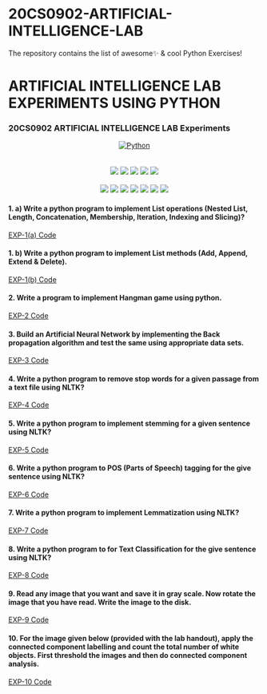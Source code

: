# 20CS0902-ARTIFICIAL-INTELLIGENCE-LAB
The repository contains the list of awesome✨ &amp; cool Python Exercises!

<h1 style="align=center">ARTIFICIAL INTELLIGENCE LAB EXPERIMENTS USING PYTHON</h1>
<h3>20CS0902 ARTIFICIAL INTELLIGENCE LAB Experiments</h3>

<div align="center">
<a href="https://github.com/topics/python"><img alt="Python" src="https://img.shields.io/badge/PYTHON%20-%23E34F26.svg?&style=for-the-badge"/></a>
<br>
<br>
<br>
<a href="https://github.com/Durgesh-Vaigandla/20CS0902-ARTIFICIAL-INTELLIGENCE-LAB"><img src="https://badges.frapsoft.com/os/v1/open-source.svg?v=103"></a>
<a href="https://github.com/Durgesh-Vaigandla/20CS0902-ARTIFICIAL-INTELLIGENCE-LAB"><img src="https://img.shields.io/badge/Built%20by-developers%20%3C%2F%3E-0059b3"></a>
<a href="https://github.com/Durgesh-Vaigandla/20CS0902-ARTIFICIAL-INTELLIGENCE-LAB"><img src="https://img.shields.io/static/v1.svg?label=Contributions&message=Welcome&color=yellow"></a>
<a href="https://github.com/Durgesh-Vaigandla/"><img src="https://img.shields.io/badge/Maintained%3F-yes-brightgreen.svg?v=103"></a>
<a href="https://github.com/Durgesh-Vaigandla/20CS0902-ARTIFICIAL-INTELLIGENCE-LAB/blob/main/LICENSE"><img src="https://img.shields.io/badge/license-MIT-blue.svg?v=103"></a>
<br>

<br>
<a href="https://github.com/Durgesh-Vaigandla/20CS0902-ARTIFICIAL-INTELLIGENCE-LAB/graphs/contributors"><img src="https://img.shields.io/github/contributors/Durgesh-Vaigandla/20CS0902-ARTIFICIAL-INTELLIGENCE-LAB?color=brightgreen"></a>
<a href="https://github.com/Durgesh-Vaigandla/20CS0902-ARTIFICIAL-INTELLIGENCE-LAB/stargazers"><img src="https://img.shields.io/github/stars/Durgesh-Vaigandla/20CS0902-ARTIFICIAL-INTELLIGENCE-LAB?color=0059b3"></a>
<a href="https://github.com/Durgesh-Vaigandla/20CS0902-ARTIFICIAL-INTELLIGENCE-LAB/network/members"><img src="https://img.shields.io/github/forks/Durgesh-Vaigandla/20CS0902-ARTIFICIAL-INTELLIGENCE-LAB?color=yellow"></a>
<a href="https://github.com/Durgesh-Vaigandla/20CS0902-ARTIFICIAL-INTELLIGENCE-LAB/issues"><img src="https://img.shields.io/github/issues/Durgesh-Vaigandla/20CS0902-ARTIFICIAL-INTELLIGENCE-LAB?color=0059b3"></a>
<a href="https://github.com/Durgesh-Vaigandla/20CS0902-ARTIFICIAL-INTELLIGENCE-LAB/issues?q=is%3Aissue+is%3Aclosed"><img src="https://img.shields.io/github/issues-closed-raw/Durgesh-Vaigandla/20CS0902-ARTIFICIAL-INTELLIGENCE-LAB?color=yellow"></a>
<a href="https://github.com/Durgesh-Vaigandla/20CS0902-ARTIFICIAL-INTELLIGENCE-LAB/pulls"><img src="https://img.shields.io/github/issues-pr/Durgesh-Vaigandla/20CS0902-ARTIFICIAL-INTELLIGENCE-LAB?color=brightgreen"></a>
<a href="https://github.com/Durgesh-Vaigandla/20CS0902-ARTIFICIAL-INTELLIGENCE-LAB/pulls?q=is%3Apr+is%3Aclosed"><img src="https://img.shields.io/github/issues-pr-closed-raw/Durgesh-Vaigandla/20CS0902-ARTIFICIAL-INTELLIGENCE-LAB?color=0059b3"></a> 

</div>


<h4>1. a) Write a python program to implement List operations (Nested List, Length, Concatenation, Membership, Iteration, Indexing and Slicing)?</h4>
<p><a href="https://github.com/Durgesh-Vaigandla/20CS0902-ARTIFICIAL-INTELLIGENCE-LAB/blob/main/EXP-1(A).py">EXP-1(a) Code</a></p>

<h4>1. b) Write a python program to implement List methods (Add, Append, Extend & Delete).</h4>
<p><a href="https://github.com/Durgesh-Vaigandla/20CS0902-ARTIFICIAL-INTELLIGENCE-LAB/blob/main/EXP-1(B).py">EXP-1(b) Code</a></p>

<h4>2. Write a program to implement Hangman game using python.</h4>
<p><a href="https://github.com/Durgesh-Vaigandla/20CS0902-ARTIFICIAL-INTELLIGENCE-LAB/blob/main/EXP-2.py">EXP-2 Code</a></p>

<h4>3. Build an Artificial Neural Network by implementing the Back propagation algorithm and test the same using appropriate data sets.</h4>
<p><a href="https://github.com/Durgesh-Vaigandla/20CS0902-ARTIFICIAL-INTELLIGENCE-LAB/blob/main/EXP-3.py">EXP-3 Code</a></p>

<h4>4. Write a python program to remove stop words for a given passage from a text file using NLTK?</h4>
<p><a href="https://github.com/Durgesh-Vaigandla/20CS0902-ARTIFICIAL-INTELLIGENCE-LAB/blob/main/EXP-4.py">EXP-4 Code</a></p>

<h4>5. Write a python program to implement stemming for a given sentence using NLTK?</h4>
<p><a href="https://github.com/Durgesh-Vaigandla/20CS0902-ARTIFICIAL-INTELLIGENCE-LAB/blob/main/EXP-5.py">EXP-5 Code</a></p>

<h4>6. Write a python program to POS (Parts of Speech) tagging for the give sentence using NLTK?</h4>
<p><a href="https://github.com/Durgesh-Vaigandla/20CS0902-ARTIFICIAL-INTELLIGENCE-LAB/blob/main/EXP-6.py">EXP-6 Code</a></p>

<h4>7. Write a python program to implement Lemmatization using NLTK?</h4>
<p><a href="https://github.com/Durgesh-Vaigandla/20CS0902-ARTIFICIAL-INTELLIGENCE-LAB/blob/main/EXP-7.py">EXP-7 Code</a></p>

<h4>8. Write a python program to for Text Classification for the give sentence using NLTK?</h4>
<p><a href="https://github.com/Durgesh-Vaigandla/20CS0902-ARTIFICIAL-INTELLIGENCE-LAB/blob/main/EXP-8.py">EXP-8 Code</a></p>

<h4>9. Read any image that you want and save it in gray scale. Now rotate the image that you have read. Write the image to the disk.</h4>
<p><a href="https://github.com/Durgesh-Vaigandla/20CS0902-ARTIFICIAL-INTELLIGENCE-LAB/blob/main/EXP-9.py">EXP-9 Code</a></p>

<h4>10. For the image given below (provided with the lab handout), apply the connected component labelling and count the total number of white objects. First threshold the images and then do connected component analysis.</h4>
<p><a href="https://github.com/Durgesh-Vaigandla/20CS0902-ARTIFICIAL-INTELLIGENCE-LAB/blob/main/EXP-10.py">EXP-10 Code</a></p>
